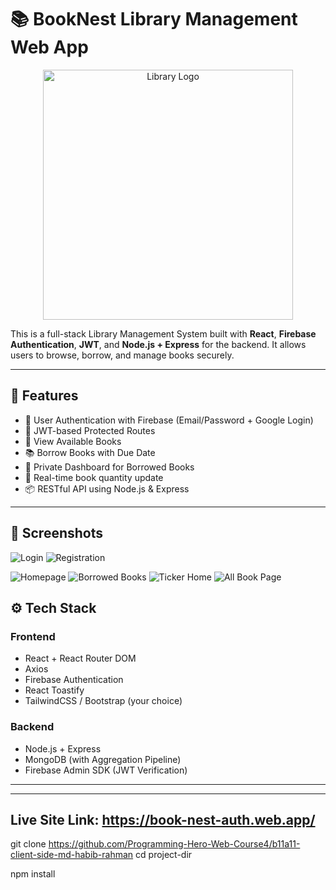 # 📚 BookNest Library Management Web App

<p align="center">
  <img src="https://book-nest-auth.web.app/assets/bookNestLogo-5fkvElPU.png" alt="Library Logo" width="400"/>
</p>

This is a full-stack Library Management System built with **React**, **Firebase Authentication**, **JWT**, and **Node.js + Express** for the backend. It allows users to browse, borrow, and manage books securely.

---

## 🚀 Features

- 🔐 User Authentication with Firebase (Email/Password + Google Login)
- 🔑 JWT-based Protected Routes
- 📖 View Available Books
- 📚 Borrow Books with Due Date
- 👤 Private Dashboard for Borrowed Books
- 🔁 Real-time book quantity update
- 📦 RESTful API using Node.js & Express

---

## 📸 Screenshots

![Login](https://i.ibb.co/4Rwczv2d/Screenshot-11.png)
![Registration](https://i.ibb.co/1JwtDmJ8/Screenshot-12.png)

![Homepage](https://i.ibb.co/C38qnvm7/Screenshot-5.png)
![Borrowed Books](https://i.ibb.co/MDYXfnfL/Screenshot-4.png)
![Ticker Home](https://i.ibb.co/vCVkn6Gm/Screenshot-7.png)
![All Book Page](https://i.ibb.co/3yMLK0q8/Screenshot-9.png)

## ⚙️ Tech Stack

### Frontend

- React + React Router DOM
- Axios
- Firebase Authentication
- React Toastify
- TailwindCSS / Bootstrap (your choice)

### Backend

- Node.js + Express
- MongoDB (with Aggregation Pipeline)
- Firebase Admin SDK (JWT Verification)

---

---

## Live Site Link: https://book-nest-auth.web.app/
git clone https://github.com/Programming-Hero-Web-Course4/b11a11-client-side-md-habib-rahman
cd project-dir

npm install

```
